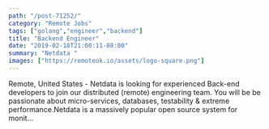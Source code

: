 ```yaml
---
path: "/post-71252/"
category: "Remote Jobs"
tags: ["golang","engineer","backend"]
title: "Backend Engineer"
date: "2019-02-18T21:00:11-08:00"
summary: "Netdata "
images: ["https://remoteok.io/assets/logo-square.png"]
---
```


Remote, United States - Netdata is looking for experienced Back-end developers to join our distributed (remote) engineering team. You will be be passionate about micro-services, databases, testability & extreme performance.Netdata is a massively popular open source system for monit...
